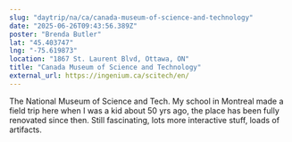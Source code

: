 ```yaml
---
slug: "daytrip/na/ca/canada-museum-of-science-and-technology"
date: "2025-06-26T09:43:56.389Z"
poster: "Brenda Butler"
lat: "45.403747"
lng: "-75.619873"
location: "1867 St. Laurent Blvd, Ottawa, ON"
title: "Canada Museum of Science and Technology"
external_url: https://ingenium.ca/scitech/en/
---
```

The National Museum of Science and Tech.  My school in Montreal made a field trip here when I was a kid about 50 yrs ago, the place has been fully renovated since then.  Still fascinating, lots more interactive stuff, loads of artifacts.